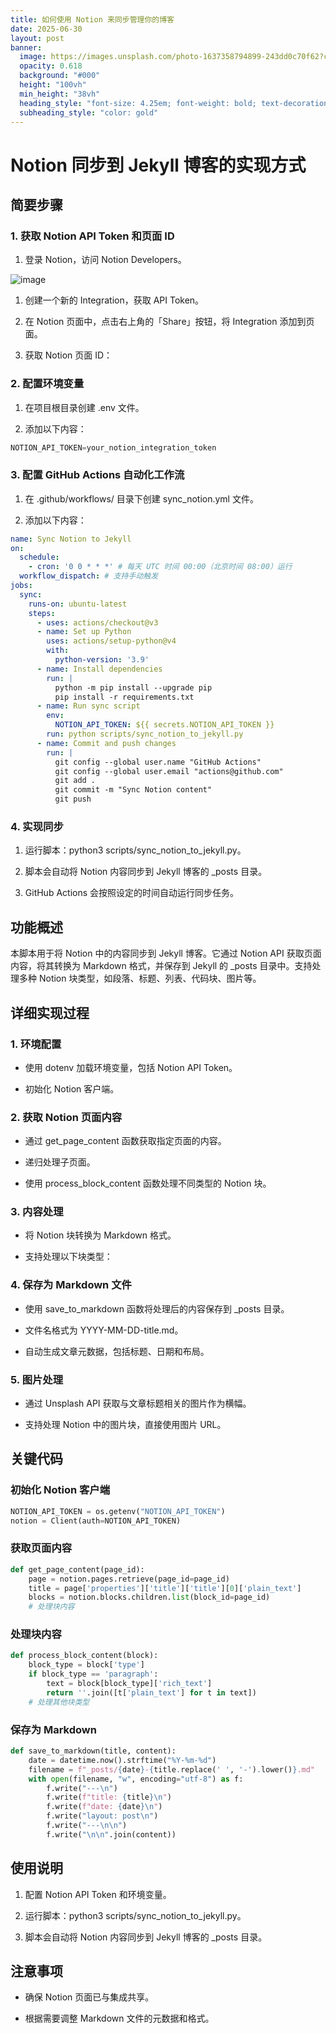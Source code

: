 ```yaml
---
title: 如何使用 Notion 来同步管理你的博客
date: 2025-06-30
layout: post
banner:
  image: https://images.unsplash.com/photo-1637358794899-243dd0c70f62?crop=entropy&cs=tinysrgb&fit=max&fm=jpg&ixid=M3w2OTIwMzJ8MHwxfHJhbmRvbXx8fHx8fHx8fDE3NTEyNzkxMDV8&ixlib=rb-4.1.0&q=80&w=1080
  opacity: 0.618
  background: "#000"
  height: "100vh"
  min_height: "38vh"
  heading_style: "font-size: 4.25em; font-weight: bold; text-decoration: underline"
  subheading_style: "color: gold"
---
```


# Notion 同步到 Jekyll 博客的实现方式

## 简要步骤

### 1. 获取 Notion API Token 和页面 ID

1. 登录 Notion，访问 Notion Developers。

![image](https://prod-files-secure.s3.us-west-2.amazonaws.com/a7a0cc5a-89b9-4cda-8686-1fba0ca52f40/d19c1afe-dea5-4312-9333-786b0ba83054/image.png?X-Amz-Algorithm=AWS4-HMAC-SHA256&X-Amz-Content-Sha256=UNSIGNED-PAYLOAD&X-Amz-Credential=ASIAZI2LB466QB2FQ5WC%2F20250630%2Fus-west-2%2Fs3%2Faws4_request&X-Amz-Date=20250630T102505Z&X-Amz-Expires=3600&X-Amz-Security-Token=IQoJb3JpZ2luX2VjEMH%2F%2F%2F%2F%2F%2F%2F%2F%2F%2FwEaCXVzLXdlc3QtMiJHMEUCIQDnx9aiB20HnBLOIIlri8z%2B4eOO5ZdXRXQaCAXIamBmmAIgOv4x6WgbSNBqUJnJZmPQFZI%2FvK5VcaGhOn951jjCw3gqiAQIuv%2F%2F%2F%2F%2F%2F%2F%2F%2F%2FARAAGgw2Mzc0MjMxODM4MDUiDOigswixJyoxMlpQCCrcAy583UzZojVMVfR05VgaYGQkT%2BzI8QxGg%2F40wvB%2BUz%2B3cL2JeB9jitu3G%2FsYXs1DB9y0MMCnEmayMjHVafZsdq%2FnsJIjZYrssTJ8ACrXFGL3BJIIJ1IpCr50JF1zEeUvumRPWDJkN%2BJdGrj1WPxQVdqawG0K0RBDxF3RVpEn3BKEohC737Nf7YUzQZ%2BLYF54vOBdXHASriXuA%2BZMQh44oB%2BHB0k9fPD%2BOQWU8cBC%2B3a85nWhmZWhpgimvdRq29gvTH6ngFk3ZT8Jllx5lkrp12%2BZApz%2Blra9SD8cDzqgfvsld7gEb0coBFrBpX17XttvOj6igHo%2Be8pxVxPMeFNlXIRPhxonTyHO18BW1bxEmWSOJonuzRebPKw8hwyX9X9LwXorMM4d%2FbJlEF%2Fsmca%2BNtyC3c4CHYtUnE0lR59CTkamr6d1OO2EGWUyTXR3QVMACLv699qoH3JbIi4PLZ27un%2Bkcu%2BV%2BaRvKetAAZ3CElK%2FV2bH7oBZDezfa4YooTnLMhA7ZW0YvYd8XkTRo67A5nX0syTE46TVZUYdrGs2q5Fy7894THRqdGKND2BiZpF6ran%2Fxz9pMnZgMz1fbKb7dhvs4xVkakO5KVVxKnLEWNWFWzkY%2BP6fUbvnaHEgMNWiicMGOqUBB%2B0Kc8WmPjN%2B3ZbYqQGtdD9oRzFKfGAynYiQN9F1Uv0%2Bd3upCxm2i%2F%2B6fLp2DNfxkPb%2Fa1hXCswtcg7YZXxGQjAxQeLC6FZxLD%2BoiGFHrNqEPV1Ntlcbr%2FsbScm7YNU9Xy0HdThJiMi4S58j85ynh%2BFf7LVfrUFonN2gVOVoy7Fm%2BxIhrdNTui%2FuqSd6CBXo640xnkYEMp2l47BbdRExXxGjGmDb&X-Amz-Signature=7e5b8950944946071a20b66212b97d2866f662bc4bfddae2fdb6d67fc82d5a3c&X-Amz-SignedHeaders=host&x-amz-checksum-mode=ENABLED&x-id=GetObject)

1. 创建一个新的 Integration，获取 API Token。

1. 在 Notion 页面中，点击右上角的「Share」按钮，将 Integration 添加到页面。

1. 获取 Notion 页面 ID：


### 2. 配置环境变量

1. 在项目根目录创建 .env 文件。

1. 添加以下内容：

```javascript
NOTION_API_TOKEN=your_notion_integration_token
```

### 3. 配置 GitHub Actions 自动化工作流

1. 在 .github/workflows/ 目录下创建 sync_notion.yml 文件。

1. 添加以下内容：

```yaml
name: Sync Notion to Jekyll
on:
  schedule:
    - cron: '0 0 * * *' # 每天 UTC 时间 00:00（北京时间 08:00）运行
  workflow_dispatch: # 支持手动触发
jobs:
  sync:
    runs-on: ubuntu-latest
    steps:
      - uses: actions/checkout@v3
      - name: Set up Python
        uses: actions/setup-python@v4
        with:
          python-version: '3.9'
      - name: Install dependencies
        run: |
          python -m pip install --upgrade pip
          pip install -r requirements.txt
      - name: Run sync script
        env:
          NOTION_API_TOKEN: ${{ secrets.NOTION_API_TOKEN }}
        run: python scripts/sync_notion_to_jekyll.py
      - name: Commit and push changes
        run: |
          git config --global user.name "GitHub Actions"
          git config --global user.email "actions@github.com"
          git add .
          git commit -m "Sync Notion content"
          git push
```

### 4. 实现同步

1. 运行脚本：python3 scripts/sync_notion_to_jekyll.py。

1. 脚本会自动将 Notion 内容同步到 Jekyll 博客的 _posts 目录。

1. GitHub Actions 会按照设定的时间自动运行同步任务。

## 功能概述

本脚本用于将 Notion 中的内容同步到 Jekyll 博客。它通过 Notion API 获取页面内容，将其转换为 Markdown 格式，并保存到 Jekyll 的 _posts 目录中。支持处理多种 Notion 块类型，如段落、标题、列表、代码块、图片等。

## 详细实现过程

### 1. 环境配置

- 使用 dotenv 加载环境变量，包括 Notion API Token。

- 初始化 Notion 客户端。

### 2. 获取 Notion 页面内容

- 通过 get_page_content 函数获取指定页面的内容。

- 递归处理子页面。

- 使用 process_block_content 函数处理不同类型的 Notion 块。

### 3. 内容处理

- 将 Notion 块转换为 Markdown 格式。

- 支持处理以下块类型：


### 4. 保存为 Markdown 文件

- 使用 save_to_markdown 函数将处理后的内容保存到 _posts 目录。

- 文件名格式为 YYYY-MM-DD-title.md。

- 自动生成文章元数据，包括标题、日期和布局。

### 5. 图片处理

- 通过 Unsplash API 获取与文章标题相关的图片作为横幅。

- 支持处理 Notion 中的图片块，直接使用图片 URL。

## 关键代码

### 初始化 Notion 客户端

```python
NOTION_API_TOKEN = os.getenv("NOTION_API_TOKEN")
notion = Client(auth=NOTION_API_TOKEN)
```

### 获取页面内容

```python
def get_page_content(page_id):
    page = notion.pages.retrieve(page_id=page_id)
    title = page['properties']['title']['title'][0]['plain_text']
    blocks = notion.blocks.children.list(block_id=page_id)
    # 处理块内容
```

### 处理块内容

```python
def process_block_content(block):
    block_type = block['type']
    if block_type == 'paragraph':
        text = block[block_type]['rich_text']
        return ''.join([t['plain_text'] for t in text])
    # 处理其他块类型
```

### 保存为 Markdown

```python
def save_to_markdown(title, content):
    date = datetime.now().strftime("%Y-%m-%d")
    filename = f"_posts/{date}-{title.replace(' ', '-').lower()}.md"
    with open(filename, "w", encoding="utf-8") as f:
        f.write("---\n")
        f.write(f"title: {title}\n")
        f.write(f"date: {date}\n")
        f.write("layout: post\n")
        f.write("---\n\n")
        f.write("\n\n".join(content))
```

## 使用说明

1. 配置 Notion API Token 和环境变量。

1. 运行脚本：python3 scripts/sync_notion_to_jekyll.py。

1. 脚本会自动将 Notion 内容同步到 Jekyll 博客的 _posts 目录。

## 注意事项

- 确保 Notion 页面已与集成共享。

- 根据需要调整 Markdown 文件的元数据和格式。